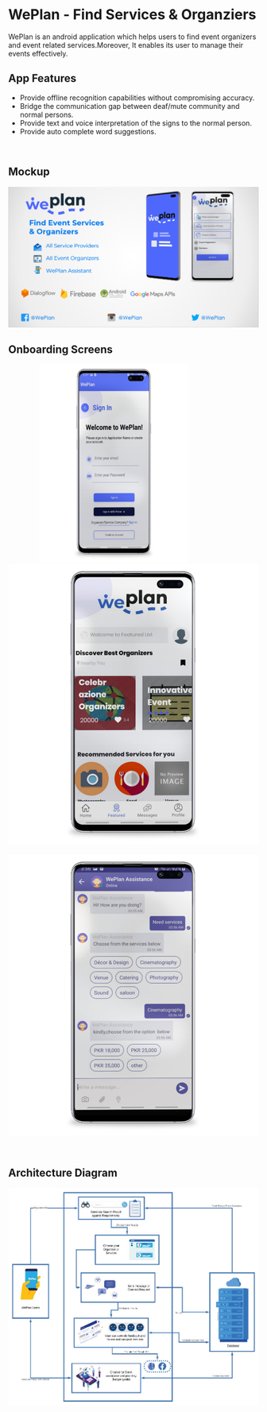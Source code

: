 # WePlan - Find Services & Organziers

WePlan is an android application which helps users to find event organizers 
and event related services.Moreover, It enables its user to manage their events 
effectively.

## App Features

- Provide offline recognition capabilities without compromising accuracy.
- Bridge the communication gap between deaf/mute community and normal persons.
- Provide text and voice interpretation of the signs to the normal person.
- Provide auto complete word suggestions.
 
 <br>
<h2> Mockup </h2>
<img src=mockup.PNG > 
<br>
<h2> Onboarding Screens </h2>

&nbsp;&nbsp;&nbsp;&nbsp;&nbsp;&nbsp;&nbsp;&nbsp;&nbsp;&nbsp;&nbsp;&nbsp;&nbsp;&nbsp;&nbsp;&nbsp;<img src=signin.png height="400px" width="300px" > &nbsp;&nbsp;&nbsp;&nbsp;&nbsp;&nbsp;&nbsp;&nbsp;&nbsp;&nbsp;&nbsp;&nbsp;&nbsp;&nbsp;&nbsp;&nbsp; <img src=dashboard.png  > &nbsp;&nbsp;&nbsp;&nbsp;&nbsp;&nbsp;&nbsp;&nbsp;&nbsp;&nbsp;&nbsp;&nbsp;&nbsp;&nbsp;&nbsp;&nbsp; <img src=chatbot.png > 

<br>
<h2> Architecture Diagram </h2>

<img src=diagram.jpg > 
